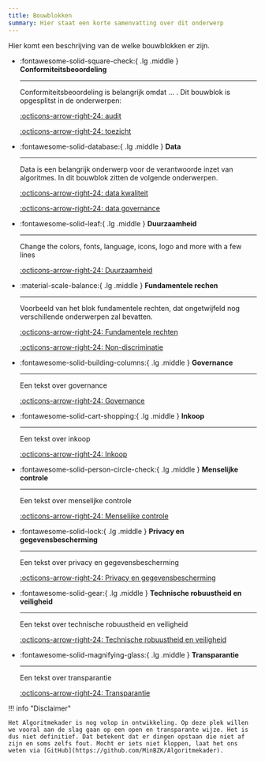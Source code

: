 ```yaml
---
title: Bouwblokken
summary: Hier staat een korte samenvatting over dit onderwerp
---
```


Hier komt een beschrijving van de welke bouwblokken er zijn.

<div class="grid cards" markdown>

-   :fontawesome-solid-square-check:{ .lg .middle } __Conformiteitsbeoordeling__

    ---

    Conformiteitsbeoordeling is belangrijk omdat ... . Dit bouwblok is opgesplitst in de onderwerpen:

    [:octicons-arrow-right-24: audit]( ../bouwblokken/conformiteitsbeoordeling/audit.md)

    [:octicons-arrow-right-24: toezicht]( ../bouwblokken/conformiteitsbeoordeling/toezicht.md)

-   :fontawesome-solid-database:{ .lg .middle } __Data__

    ---

    Data is een belangrijk onderwerp voor de verantwoorde inzet van algoritmes. In dit bouwblok zitten de volgende onderwerpen.

    [:octicons-arrow-right-24: data kwaliteit](../bouwblokken/data/data%20kwaliteit.md)

    [:octicons-arrow-right-24: data governance](../bouwblokken/data/data%20governance.md)

-   :fontawesome-solid-leaf:{ .lg .middle } __Duurzaamheid__

    ---

    Change the colors, fonts, language, icons, logo and more with a few lines

    [:octicons-arrow-right-24: Duurzaamheid](../bouwblokken/duurzaamheid/index.md)

-   :material-scale-balance:{ .lg .middle } __Fundamentele rechen__

    ---

    Voorbeeld van het blok fundamentele rechten, dat ongetwijfeld nog verschillende onderwerpen zal bevatten. 

    [:octicons-arrow-right-24: Fundamentele rechten](../bouwblokken/fundamentele%20rechten/index.md)
    
    [:octicons-arrow-right-24: Non-discriminatie](../bouwblokken/fundamentele%20rechten/non-discriminatie.md)

-   :fontawesome-solid-building-columns:{ .lg .middle } __Governance__

    ---

    Een tekst over governance

    [:octicons-arrow-right-24: Governance](../bouwblokken/governance/index.md)
    
-   :fontawesome-solid-cart-shopping:{ .lg .middle } __Inkoop__

    ---

    Een tekst over inkoop

    [:octicons-arrow-right-24: Inkoop](../bouwblokken/inkoop/index.md)

-   :fontawesome-solid-person-circle-check:{ .lg .middle } __Menselijke controle__

    ---

    Een tekst over menselijke controle

    [:octicons-arrow-right-24: Menselijke controle](../bouwblokken/menselijke%20controle/index.md)

-   :fontawesome-solid-lock:{ .lg .middle } __Privacy en gegevensbescherming__

    ---

    Een tekst over privacy en gegevensbescherming

    [:octicons-arrow-right-24: Privacy en gegevensbescherming](../bouwblokken/privacy%20en%20gegevensbescherming/index.md)

-   :fontawesome-solid-gear:{ .lg .middle } __Technische robuustheid en veiligheid__

    ---

    Een tekst over technische robuustheid en veiligheid

    [:octicons-arrow-right-24: Technische robuustheid en veiligheid](../bouwblokken/technische%20robuustheid%20en%20veiligheid/index.md)

-   :fontawesome-solid-magnifying-glass:{ .lg .middle } __Transparantie__

    ---

    Een tekst over transparantie

    [:octicons-arrow-right-24: Transparantie](../bouwblokken/transparantie/index.md)


</div>

!!! info "Disclaimer"

    Het Algoritmekader is nog volop in ontwikkeling. Op deze plek willen we vooral aan de slag gaan op een open en transparante wijze. Het is dus niet definitief. Dat betekent dat er dingen opstaan die niet af zijn en soms zelfs fout. Mocht er iets niet kloppen, laat het ons weten via [GitHub](https://github.com/MinBZK/Algoritmekader).

